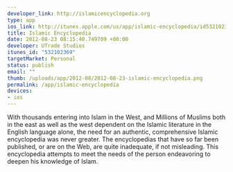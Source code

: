 ```yaml
--- 
developer_link: http://islamicencyclopedia.org
type: app
ios_link: http://itunes.apple.com/us/app/islamic-encyclopedia/id532102369?mt=8
title: Islamic Encyclopedia
date: 2012-08-23 08:15:40.749709 +00:00
developer: UTrade Studios
itunes_id: "532102369"
targetMarket: Personal
status: publish
email: ""
thumb: /uploads/app/2012-08/2012-08-23-islamic-encyclopedia.png
permalink: /app/islamic-encyclopedia
devices: 
- ios
---
```


With thousands entering into Islam in the West, and Millions of Muslims both in the east as well as the west dependent on the Islamic literature in the English language alone, the need for an authentic, comprehensive Islamic encyclopedia was never greater. The encyclopedias that have so far been published, or are on the Web, are quite inadequate, if not misleading. This encyclopedia attempts to meet the needs of the person endeavoring to deepen his knowledge of Islam. 
